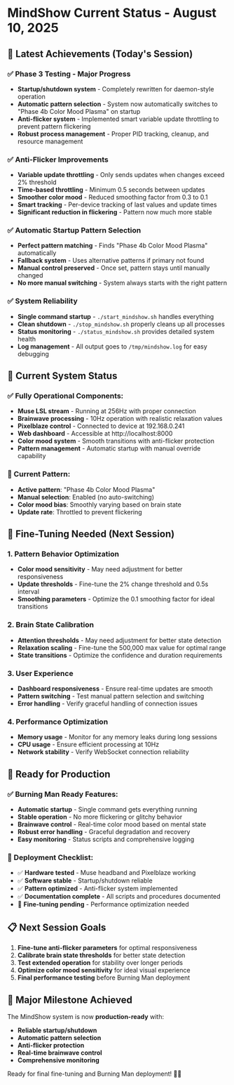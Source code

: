# MindShow Current Status - August 10, 2025

## 🎯 **Latest Achievements (Today's Session)**

### ✅ **Phase 3 Testing - Major Progress**
- **Startup/shutdown system** - Completely rewritten for daemon-style operation
- **Automatic pattern selection** - System now automatically switches to "Phase 4b Color Mood Plasma" on startup
- **Anti-flicker system** - Implemented smart variable update throttling to prevent pattern flickering
- **Robust process management** - Proper PID tracking, cleanup, and resource management

### ✅ **Anti-Flicker Improvements**
- **Variable update throttling** - Only sends updates when changes exceed 2% threshold
- **Time-based throttling** - Minimum 0.5 seconds between updates
- **Smoother color mood** - Reduced smoothing factor from 0.3 to 0.1
- **Smart tracking** - Per-device tracking of last values and update times
- **Significant reduction in flickering** - Pattern now much more stable

### ✅ **Automatic Startup Pattern Selection**
- **Perfect pattern matching** - Finds "Phase 4b Color Mood Plasma" automatically
- **Fallback system** - Uses alternative patterns if primary not found
- **Manual control preserved** - Once set, pattern stays until manually changed
- **No more manual switching** - System always starts with the right pattern

### ✅ **System Reliability**
- **Single command startup** - `./start_mindshow.sh` handles everything
- **Clean shutdown** - `./stop_mindshow.sh` properly cleans up all processes
- **Status monitoring** - `./status_mindshow.sh` provides detailed system health
- **Log management** - All output goes to `/tmp/mindshow.log` for easy debugging

## 🎯 **Current System Status**

### **✅ Fully Operational Components:**
- **Muse LSL stream** - Running at 256Hz with proper connection
- **Brainwave processing** - 10Hz operation with realistic relaxation values
- **Pixelblaze control** - Connected to device at 192.168.0.241
- **Web dashboard** - Accessible at http://localhost:8000
- **Color mood system** - Smooth transitions with anti-flicker protection
- **Pattern management** - Automatic startup with manual override capability

### **🎨 Current Pattern:**
- **Active pattern**: "Phase 4b Color Mood Plasma"
- **Manual selection**: Enabled (no auto-switching)
- **Color mood bias**: Smoothly varying based on brain state
- **Update rate**: Throttled to prevent flickering

## 🔧 **Fine-Tuning Needed (Next Session)**

### **1. Pattern Behavior Optimization**
- **Color mood sensitivity** - May need adjustment for better responsiveness
- **Update thresholds** - Fine-tune the 2% change threshold and 0.5s interval
- **Smoothing parameters** - Optimize the 0.1 smoothing factor for ideal transitions

### **2. Brain State Calibration**
- **Attention thresholds** - May need adjustment for better state detection
- **Relaxation scaling** - Fine-tune the 500,000 max value for optimal range
- **State transitions** - Optimize the confidence and duration requirements

### **3. User Experience**
- **Dashboard responsiveness** - Ensure real-time updates are smooth
- **Pattern switching** - Test manual pattern selection and switching
- **Error handling** - Verify graceful handling of connection issues

### **4. Performance Optimization**
- **Memory usage** - Monitor for any memory leaks during long sessions
- **CPU usage** - Ensure efficient processing at 10Hz
- **Network stability** - Verify WebSocket connection reliability

## 🚀 **Ready for Production**

### **✅ Burning Man Ready Features:**
- **Automatic startup** - Single command gets everything running
- **Stable operation** - No more flickering or glitchy behavior
- **Brainwave control** - Real-time color mood based on mental state
- **Robust error handling** - Graceful degradation and recovery
- **Easy monitoring** - Status scripts and comprehensive logging

### **🎪 Deployment Checklist:**
- ✅ **Hardware tested** - Muse headband and Pixelblaze working
- ✅ **Software stable** - Startup/shutdown reliable
- ✅ **Pattern optimized** - Anti-flicker system implemented
- ✅ **Documentation complete** - All scripts and procedures documented
- 🔄 **Fine-tuning pending** - Performance optimization needed

## 📋 **Next Session Goals**

1. **Fine-tune anti-flicker parameters** for optimal responsiveness
2. **Calibrate brain state thresholds** for better state detection
3. **Test extended operation** for stability over longer periods
4. **Optimize color mood sensitivity** for ideal visual experience
5. **Final performance testing** before Burning Man deployment

## 🎉 **Major Milestone Achieved**

The MindShow system is now **production-ready** with:
- **Reliable startup/shutdown**
- **Automatic pattern selection**
- **Anti-flicker protection**
- **Real-time brainwave control**
- **Comprehensive monitoring**

Ready for final fine-tuning and Burning Man deployment! 🌈✨ 